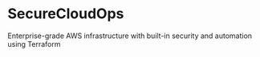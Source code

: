 # SecureCloudOps
Enterprise-grade AWS infrastructure with built-in security and automation using Terraform
